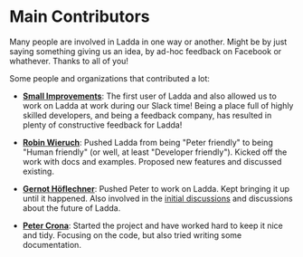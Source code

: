 # Main Contributors
Many people are involved in Ladda in one way or another. Might be by just saying something giving us an idea, by ad-hoc feedback on Facebook or whathever. Thanks to all of you!

Some people and organizations that contributed a lot:
- [**Small Improvements**](https://www.small-improvements.com): The first user of Ladda and also allowed us to work on Ladda at work during our Slack time! Being a place full of highly skilled developers, and being a feedback company, has resulted in plenty of constructive feedback for Ladda!

- [**Robin Wieruch**](https://github.com/rwieruch): Pushed Ladda from being "Peter friendly" to being "Human friendly" (or well, at least "Developer friendly"). Kicked off the work with docs and examples. Proposed new features and discussed existing.

- [**Gernot Höflechner**](https://github.com/LFDM/): Pushed Peter to work on Ladda. Kept bringing it up until it happened. Also involved in the [initial discussions](./Introduction.md#background) and discussions about the future of Ladda.

- [**Peter Crona**](https://github.com/petercrona): Started the project and have worked hard to keep it nice and tidy. Focusing on the code, but also tried writing some documentation.
